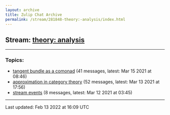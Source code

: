 ```yaml
---
layout: archive
title: Zulip Chat Archive
permalink: /stream/281848-theory:-analysis/index.html
---
```


## Stream: [theory: analysis](https://mattecapu.github.io/ct-zulip-archive/stream/281848-theory:-analysis/index.html)
---

### Topics:

* [tangent bundle as a comonad](topic/tangent.20bundle.20as.20a.20comonad.html) (41 messages, latest: Mar 15 2021 at 08:46)
* [approximation in category theory](topic/approximation.20in.20category.20theory.html) (52 messages, latest: Mar 13 2021 at 17:56)
* [stream events](topic/stream.20events.html) (8 messages, latest: Mar 12 2021 at 03:45)

<hr><p>Last updated: Feb 13 2022 at 16:09 UTC</p>